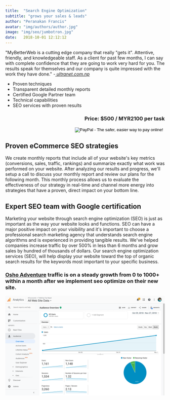 ```yaml
---
title:  "Search Engine Optimization"
subtitle: "grows your sales & leads"
author: "Peranakan Francis"
avatar: "img/authors/author.jpg"
image: "img/seo/jumbotron.jpg"
date:   2018-10-01 12:12:12
---
```


"MyBetterWeb is a cutting edge company that really "gets it". Attentive, friendly, and knowledgeable staff. As a client for past few months, I can say with complete confidence that they are going to work very hard for you. The results speak for themselves and our company is quite impressed with the work they have done." -<a href="https://ultranet.netlify.com/" target="_blank"><i> ultranet.com.np</i></a>

- Proven techniques
- Transparent detailed monthly reports
- Certified Google Partner team
- Technical capabilities
- SEO services with proven results

<div style="text-align: right">
<h3>Price: $500 / MYR2100 per task</h3></div>
<div align="right">
<form action="https://www.paypal.com/cgi-bin/webscr" method="post" target="_top">
<input type="hidden" name="cmd" value="_s-xclick">
<input type="hidden" name="hosted_button_id" value="ZST86TN94D2AG">
<input type="image" src="https://www.paypalobjects.com/en_US/i/btn/btn_buynowCC_LG.gif" border="0" name="submit" alt="PayPal - The safer, easier way to pay online!">
<img alt="" border="0" src="https://www.paypalobjects.com/en_US/i/scr/pixel.gif" width="1" height="1">
</form>
</div>

## Proven eCommerce SEO strategies
We create monthly reports that include all of your website's key metrics (conversions, sales, traffic, rankings) and summarize exactly what work was performed on your website. After analyzing our results and progress, we'll setup a call to discuss your monthly report and review our plans for the following month. This monthly process allows us to evaluate the effectiveness of our strategy in real-time and channel more energy into strategies that have a proven, direct impact on your bottom line.

## Expert SEO team with Google certification
Marketing your website through search engine optimization (SEO) is just as important as the way your website looks and functions. SEO can have a major positive impact on your visibility and it's important to choose a professional search marketing agency that understands search engine algorithms and is experienced in providing tangible results. We've helped companies increase traffic by over 500% in less than 6 months and grow sales by hundred of thousands of dollars. Our search engine optimization services (SEO), will help display your website toward the top of organic search results for the keywords most important to your specific business.

### [Osho Adventure](https://oshoadventure.com) traffic is on a steady growth from 0 to 1000+ within a month after we implement seo optimize on their new site.
<a href="https://oshoadventure.com" target="_blank"><img src="img/seo/oshoadventure.png" id="responsive-image" width="640">
<br/>

